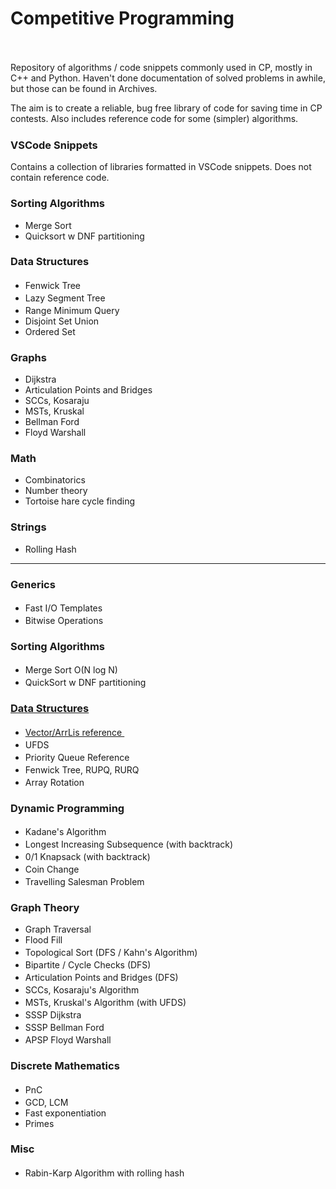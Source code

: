 # Competitive Programming <br /> <img  src="https://img.shields.io/badge/C%2B%2B-17-purple"  height="17"  /> <img  src="https://img.shields.io/badge/Python-3.8-blue"  height="17"  /> <img  src="https://img.shields.io/badge/Java-11-orange"  height="17" />
Repository of algorithms / code snippets commonly used in CP, mostly in C++ and Python. Haven't done documentation of solved problems in awhile, but those can be found in Archives.

The aim is to create a reliable, bug free library of code for saving time in CP contests. Also includes reference code for some (simpler) algorithms.

### VSCode Snippets <a href="CPP/cp_cpp.code-snippets"><img  src="https://img.shields.io/badge/c%2B%2B-purple"  height="17"  /></a> 
Contains a collection of libraries formatted in VSCode snippets. Does not contain reference code.
<!---
<a href="PY/cp_py.code-snippets"><img  src="https://img.shields.io/badge/python-blue"  height="17"  /></a>
-->

### Sorting Algorithms
- Merge Sort
- Quicksort w DNF partitioning

### Data Structures
- Fenwick Tree  <a href="CPP/fenwick.cpp"><img  src="https://img.shields.io/badge/c%2B%2B-purple"  height="17"  /></a>
- Lazy Segment Tree <a href="CPP/segment_tree.cpp"><img  src="https://img.shields.io/badge/c%2B%2B-purple"  height="17"  /></a>
- Range Minimum Query <a href="CPP/rmq.cpp"><img  src="https://img.shields.io/badge/c%2B%2B-purple"  height="17"  /></a>
- Disjoint Set Union
- Ordered Set

### Graphs
- Dijkstra
- Articulation Points and Bridges
- SCCs, Kosaraju
- MSTs, Kruskal
- Bellman Ford
- Floyd Warshall

### Math
- Combinatorics
- Number theory
- Tortoise hare cycle finding

### Strings
- Rolling Hash

----------

### Generics
- Fast I/O Templates  <a href="CPP/fast-template.cpp"><img  src="https://img.shields.io/badge/c%2B%2B-purple"  height="17"  /></a> <a href="PY/fastio.py"><img  src="https://img.shields.io/badge/python-blue"  height="17"  /></a>
 <a href="JAVA/io_reference.java"><img  src="https://img.shields.io/badge/java-orange"  height="17"  /></a>
- Bitwise Operations <a href="CPP/bitwise-reference.cpp"><img  src="https://img.shields.io/badge/c%2B%2B-purple"  height="17"  /></a>


### Sorting Algorithms
- Merge Sort O(N log N)  <a href="PY/mergesort.py"><img  src="https://img.shields.io/badge/python-blue"  height="17"  /></a> <a href="JAVA/MergeSort.java"><img  src="https://img.shields.io/badge/java-orange"  height="17"  /></a>
- QuickSort w DNF partitioning  <a href="PY/quicksort.py"><img  src="https://img.shields.io/badge/python-blue"  height="17"  />

### Data Structures
- Vector/ArrLis reference <a href="CPP/vector-tuple-sort.cpp"><img  src="https://img.shields.io/badge/c%2B%2B-purple"  height="17"  /></a> <a href="JAVA/basic_ds_reference.java"><img  src="https://img.shields.io/badge/java-orange"  height="17"  /></a>
- UFDS <a href="CPP/ufds.cpp"><img  src="https://img.shields.io/badge/c%2B%2B-purple"  height="17"  /></a> <a href="PY/ufds.py"><img  src="https://img.shields.io/badge/python-blue"  height="17"  /></a> <a href="JAVA/ufds.java"><img  src="https://img.shields.io/badge/java-orange"  height="17"  /></a>
- Priority Queue Reference <a href="PY/pq.py"><img  src="https://img.shields.io/badge/python-blue"  height="17"  /></a>
- Fenwick Tree, RUPQ, RURQ <a href="CPP/fenwicktree.cpp"><img  src="https://img.shields.io/badge/c%2B%2B-purple"  height="17"  /></a>
- Array Rotation  <a href="PY/arrayrotation.py"><img  src="https://img.shields.io/badge/python-blue"  height="17"  /></a>

### Dynamic Programming
- Kadane's Algorithm <a href="CPP/kadane.cpp"><img  src="https://img.shields.io/badge/c%2B%2B-purple"  height="17"  /></a> <a href="PY/kadane.py"><img  src="https://img.shields.io/badge/python-blue"  height="17"  /></a>
- Longest Increasing Subsequence (with backtrack) <a href="CPP/LIS.cpp"><img  src="https://img.shields.io/badge/c%2B%2B-purple"  height="17"  /></a> <a href="PY/LIS.py"><img  src="https://img.shields.io/badge/python-blue"  height="17"  /></a>
- 0/1 Knapsack (with backtrack) <a href="CPP/knapsack.cpp"><img  src="https://img.shields.io/badge/c%2B%2B-purple"  height="17"  /></a> <a href="PY/lru_knapsack.py"><img  src="https://img.shields.io/badge/python-blue"  height="17"  /></a>
- Coin Change <a href="CPP/coinchange.cpp"><img  src="https://img.shields.io/badge/c%2B%2B-purple"  height="17"  /></a> <a href="PY/coinchange.py"><img  src="https://img.shields.io/badge/python-blue"  height="17"  /></a>
- Travelling Salesman Problem <a href="CPP/tsp.cpp"><img  src="https://img.shields.io/badge/c%2B%2B-purple"  height="17"  /></a> <a href="PY/tsp.py"><img  src="https://img.shields.io/badge/python-blue"  height="17"  /></a>

### Graph Theory
 - Graph Traversal
 - Flood Fill
 - Topological Sort (DFS / Kahn's Algorithm) <a href="CPP/toposort.cpp"><img  src="https://img.shields.io/badge/c%2B%2B-purple"  height="17"  /></a>
 - Bipartite / Cycle Checks (DFS) <a href="CPP/bipartite_cycle.cpp"><img  src="https://img.shields.io/badge/c%2B%2B-purple"  height="17"  /></a>
 - Articulation Points and Bridges (DFS) <a href="CPP/apnb.cpp"><img  src="https://img.shields.io/badge/c%2B%2B-purple"  height="17"  /></a>
- SCCs, Kosaraju's Algorithm <a href="CPP/kosaraju.cpp"><img  src="https://img.shields.io/badge/c%2B%2B-purple"  height="17"  /></a> <a href="PY/kosaraju.py"><img  src="https://img.shields.io/badge/python-blue"  height="17"  /></a>
- MSTs, Kruskal's Algorithm (with UFDS) <a href="CPP/kruskal.cpp"><img  src="https://img.shields.io/badge/c%2B%2B-purple"  height="17"  /></a>
- SSSP Dijkstra <a href="CPP/dijkstra.cpp"><img  src="https://img.shields.io/badge/c%2B%2B-purple"  height="17"  /></a> <a href="PY/dijkstra.py"><img  src="https://img.shields.io/badge/python-blue"  height="17"  /></a>
- SSSP Bellman Ford <a href="CPP/bellman.cpp"><img  src="https://img.shields.io/badge/c%2B%2B-purple"  height="17"  /></a> <a href="PY/bellman.py"><img  src="https://img.shields.io/badge/python-blue"  height="17"  /></a>
- APSP Floyd Warshall <a href="CPP/floyd.cpp"><img  src="https://img.shields.io/badge/c%2B%2B-purple"  height="17"  /></a> <a href="PY/floyd.py"><img  src="https://img.shields.io/badge/python-blue"  height="17"  /></a>

### Discrete Mathematics
- PnC <a href="CPP/pnc.cpp"><img  src="https://img.shields.io/badge/c%2B%2B-purple"  height="17"  /></a>
- GCD, LCM <a href="CPP/numbertheory.cpp"><img  src="https://img.shields.io/badge/c%2B%2B-purple"  height="17"  /></a>
- Fast exponentiation
- Primes

### Misc
- Rabin-Karp Algorithm with rolling hash <a href="CPP/rollinghash.cpp"><img  src="https://img.shields.io/badge/c%2B%2B-purple"  height="17"  /></a>
